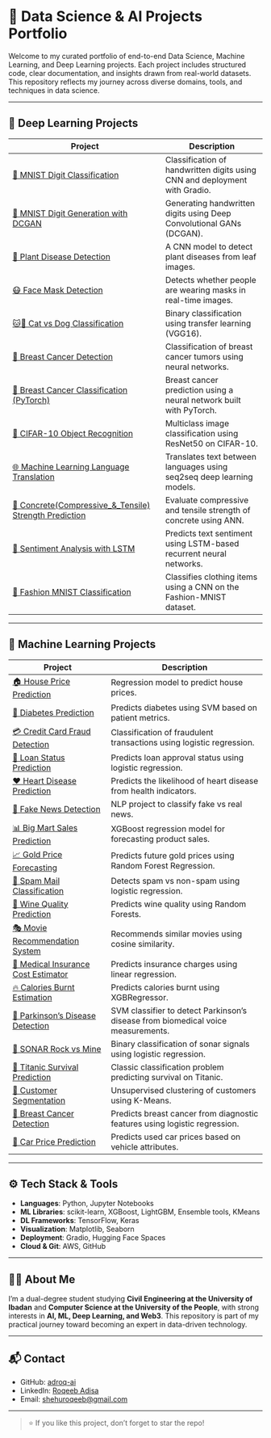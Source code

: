 # 🧠 Data Science & AI Projects Portfolio

Welcome to my curated portfolio of end-to-end Data Science, Machine Learning, and Deep Learning projects. Each project includes structured code, clear documentation, and insights drawn from real-world datasets. This repository reflects my journey across diverse domains, tools, and techniques in data science.

---

## 🔬 Deep Learning Projects

| Project | Description |
|--------|-------------|
| [🧠 MNIST Digit Classification](./Deep_Learning_Projects/MNIST%20Digit%20Handwritten%20Classification) | Classification of handwritten digits using CNN and deployment with Gradio. |
| [🎨 MNIST Digit Generation with DCGAN](./Deep_Learning_Projects/MNIST%20DCGAN) | Generating handwritten digits using Deep Convolutional GANs (DCGAN). |
| [🌿 Plant Disease Detection](./Deep_Learning_Projects/Plant%20Disease%20Prediction%20using%20CNN) | A CNN model to detect plant diseases from leaf images. |
| [😷 Face Mask Detection](./Deep_Learning_Projects/Face%20Mask%20Detection%20using%20CNN) | Detects whether people are wearing masks in real-time images. |
| [🐱🐶 Cat vs Dog Classification](./Deep_Learning_Projects/Cat%20and%20Dog%20Classification%20using%20Transfer%20Learning) | Binary classification using transfer learning (VGG16). |
| [🔬 Breast Cancer Detection](./Deep_Learning_Projects/Breast_Classification%20using%20Neural%20Network) | Classification of breast cancer tumors using neural networks. |
| [🔬 Breast Cancer Classification (PyTorch)](./Deep_Learning_Projects/Breast%20Classification%20with%20PyTorch) | Breast cancer prediction using a neural network built with PyTorch. |
| [🚀 CIFAR-10 Object Recognition](./Deep_Learning_Projects/CIFAR_10_Object_Recognition_using_ResNet50) | Multiclass image classification using ResNet50 on CIFAR-10. |
| [🌐 Machine Learning Language Translation](./Deep_Learning_Projects/Machine_Learning_Language_Translation) | Translates text between languages using seq2seq deep learning models. |
| [🧠 Concrete(Compressive_&_Tensile) Strength Prediction](./Deep_Learning_Projects/Compressive%20&%20Tensile%20Strength%20using%20ANN%20Strength) | Evaluate compressive and tensile strength of concrete using ANN. |
| [📖 Sentiment Analysis with LSTM](./Deep_Learning_Projects/Sentiment%20Analysis%20using%20LSTM) | Predicts text sentiment using LSTM-based recurrent neural networks. |
| [👗 Fashion MNIST Classification](./Deep_Learning_Projects/Fashion%20MNIST%20Image%20Classification) | 	Classifies clothing items using a CNN on the Fashion-MNIST dataset. |


---

## 🤖 Machine Learning Projects

| Project | Description |
|--------|-------------|
| [🏠 House Price Prediction](./Machine_Learning_Projects/House%20Prediction) | Regression model to predict house prices. |
| [🏥 Diabetes Prediction](./Machine_Learning_Projects/Diabetes%20Prediction) | Predicts diabetes using SVM based on patient metrics. |
| [💳 Credit Card Fraud Detection](./Machine_Learning_Projects/Credit%20Card%20Fraud%20Detection) | Classification of fraudulent transactions using logistic regression. |
| [🧾 Loan Status Prediction](./Machine_Learning_Projects/Loan%20Status%20Prediction) | Predicts loan approval status using logistic regression. |
| [❤️ Heart Disease Prediction](./Machine_Learning_Projects/Heart%20Disease%20Prediction) | Predicts the likelihood of heart disease from health indicators. |
| [📰 Fake News Detection](./Machine_Learning_Projects/Fake%20News%20Prediction) | NLP project to classify fake vs real news. |
| [📊 Big Mart Sales Prediction](./Machine_Learning_Projects/Big%20Mart%20Sales%20Prediction) | XGBoost regression model for forecasting product sales. |
| [📈 Gold Price Forecasting](./Machine_Learning_Projects/Gold%20Price%20Prediction) | Predicts future gold prices using Random Forest Regression. |
| [💬 Spam Mail Classification](./Machine_Learning_Projects/Spam%20Mail%20Prediction) | Detects spam vs non-spam using logistic regression. |
| [🍷 Wine Quality Prediction](./Machine_Learning_Projects/Wine%20Prediction) | Predicts wine quality using Random Forests. |
| [🎭 Movie Recommendation System](./Machine_Learning_Projects/Movie%20Recommendation%20System) | Recommends similar movies using cosine similarity. |
| [🧪 Medical Insurance Cost Estimator](./Machine_Learning_Projects/Medical%20Insurance%20Cost%20Prediction) | Predicts insurance charges using linear regression. |
| [🔥 Calories Burnt Estimation](./Machine_Learning_Projects/Calories%20Burnt%20Prediction) | Predicts calories burnt using XGBRegressor. |
| [🧬 Parkinson’s Disease Detection](./Machine_Learning_Projects/Parkinson's%20isease%20Detection) | SVM classifier to detect Parkinson’s disease from biomedical voice measurements. |
| [📡 SONAR Rock vs Mine](./Machine_Learning_Projects/SONAR%20Rock%20vs%20Mine) | Binary classification of sonar signals using logistic regression. |
| [🚢 Titanic Survival Prediction](./Machine_Learning_Projects/Titanic%20Survival%20Prediction) | Classic classification problem predicting survival on Titanic. |
| [👥 Customer Segmentation](./Machine_Learning_Projects/Customer%20Segmentation%20using%20K-Means%20Clustering) | Unsupervised clustering of customers using K-Means. |
| [🎯 Breast Cancer Detection](./Machine_Learning_Projects/Breast%20Cancer%20Classification) | Predicts breast cancer from diagnostic features using logistic regression. |
| [🚗 Car Price Prediction](./Machine_Learning_Projects/Car%20Price%20Prediction) | Predicts used car prices based on vehicle attributes. |

---

## ⚙️ Tech Stack & Tools
- **Languages**: Python, Jupyter Notebooks
- **ML Libraries**: scikit-learn, XGBoost, LightGBM, Ensemble tools, KMeans
- **DL Frameworks**: TensorFlow, Keras
- **Visualization**: Matplotlib, Seaborn
- **Deployment**: Gradio, Hugging Face Spaces
- **Cloud & Git**: AWS, GitHub

---

## 🧑‍💻 About Me
I’m a dual-degree student studying **Civil Engineering at the University of Ibadan** and **Computer Science at the University of the People**, with strong interests in **AI, ML, Deep Learning, and Web3**. This repository is part of my practical journey toward becoming an expert in data-driven technology.

---

## 📬 Contact

- GitHub: [adroq-ai](https://github.com/adroq-ai)
- LinkedIn: [Roqeeb Adisa](https://www.linkedin.com/in/roqeeb-adisa-60786627b/)
- Email: shehuroqeeb@gmail.com

---

> ⭐ If you like this project, don’t forget to star the repo!
